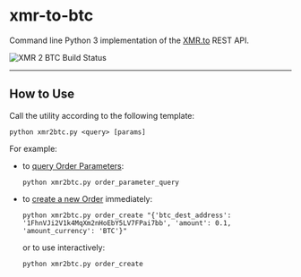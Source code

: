 # xmr-to-btc

Command line Python 3 implementation of the [XMR.to](https://xmr.to/) REST API.

![XMR 2 BTC Build Status](https://github.com/Renegade-Master/xmr-to-btc/workflows/Python%20application/badge.svg)

--- 

## How to Use

Call the utility according to the following template:

```shell
python xmr2btc.py <query> [params]
```

For example:
    
- to [query Order Parameters](https://xmrto-api.readthedocs.io/en/latest/api_v3.html#querying-order-parameters):

    ```shell
    python xmr2btc.py order_parameter_query
    ```

- to [create a new Order](https://xmrto-api.readthedocs.io/en/latest/api_v3.html#creating-a-new-order) immediately:

    ```shell
    python xmr2btc.py order_create "{'btc_dest_address': '1FhnVJi2V1k4MqXm2nHoEbY5LV7FPai7bb', 'amount': 0.1, 'amount_currency': 'BTC'}"
    ```

  or to use interactively:

    ```shell
    python xmr2btc.py order_create
    ```
